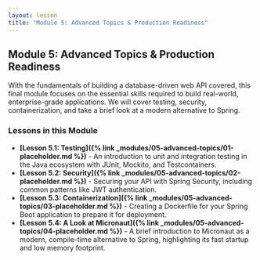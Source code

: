 ```yaml
---
layout: lesson
title: "Module 5: Advanced Topics & Production Readiness"
---
```


## Module 5: Advanced Topics & Production Readiness

With the fundamentals of building a database-driven web API covered, this final module focuses on the essential skills required to build real-world, enterprise-grade applications. We will cover testing, security, containerization, and take a brief look at a modern alternative to Spring.

### Lessons in this Module

- **[Lesson 5.1: Testing]({% link _modules/05-advanced-topics/01-placeholder.md %})** - An introduction to unit and integration testing in the Java ecosystem with JUnit, Mockito, and Testcontainers.
- **[Lesson 5.2: Security]({% link _modules/05-advanced-topics/02-placeholder.md %})** - Securing your API with Spring Security, including common patterns like JWT authentication.
- **[Lesson 5.3: Containerization]({% link _modules/05-advanced-topics/03-placeholder.md %})** - Creating a Dockerfile for your Spring Boot application to prepare it for deployment.
- **[Lesson 5.4: A Look at Micronaut]({% link _modules/05-advanced-topics/04-placeholder.md %})** - A brief introduction to Micronaut as a modern, compile-time alternative to Spring, highlighting its fast startup and low memory footprint.
